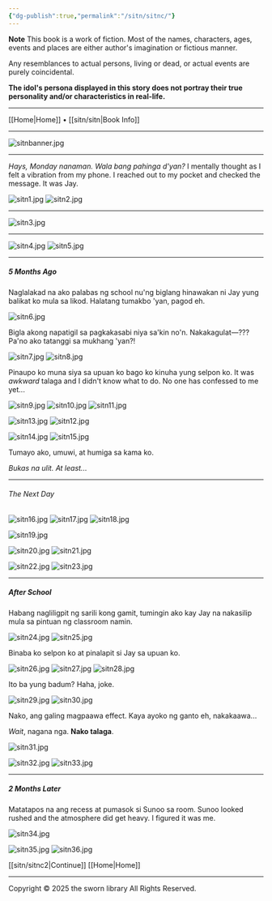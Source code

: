 ```yaml
---
{"dg-publish":true,"permalink":"/sitn/sitnc/"}
---
```


**Note**
This book is a work of fiction. Most of the names, characters, ages, events and places are either author's imagination or fictious manner.

Any resemblances to actual persons, living or dead, or actual events are purely coincidental.

**The idol's persona displayed in this story does not portray their true personality and/or characteristics in real-life.**

***
[[Home\|Home]] • [[sitn/sitn\|Book Info]]
***

![sitnbanner.jpg](/img/user/a%20storage/sitnbanner.jpg)

***

*Hays, Monday nanaman. Wala bang pahinga d'yan?*  I mentally thought as I felt a vibration from my phone. I reached out to my pocket and checked the message. It was Jay.

![sitn1.jpg](/img/user/a%20storage/sitn1.jpg)
![sitn2.jpg](/img/user/a%20storage/sitn2.jpg)

***

![sitn3.jpg](/img/user/a%20storage/sitn3.jpg)

***

![sitn4.jpg](/img/user/a%20storage/sitn4.jpg)
![sitn5.jpg](/img/user/a%20storage/sitn5.jpg)

***

##### 5 Months Ago
Naglalakad na ako palabas ng school nu'ng biglang hinawakan ni Jay yung balikat ko mula sa likod. Halatang tumakbo 'yan, pagod eh.

![sitn6.jpg](/img/user/a%20storage/sitn6.jpg)

Bigla akong napatigil sa pagkakasabi niya sa'kin no'n. Nakakagulat—??? Pa'no ako tatanggi sa mukhang 'yan?!

![sitn7.jpg](/img/user/a%20storage/sitn7.jpg)
![sitn8.jpg](/img/user/a%20storage/sitn8.jpg)

Pinaupo ko muna siya sa upuan ko bago ko kinuha yung selpon ko. It was *awkward* talaga and I didn't know what to do. No one has confessed to me yet...

![sitn9.jpg](/img/user/a%20storage/sitn9.jpg)
![sitn10.jpg](/img/user/a%20storage/sitn10.jpg)
![sitn11.jpg](/img/user/a%20storage/sitn11.jpg)

![sitn13.jpg](/img/user/a%20storage/sitn13.jpg)
![sitn12.jpg](/img/user/a%20storage/sitn12.jpg)

![sitn14.jpg](/img/user/a%20storage/sitn14.jpg)
![sitn15.jpg](/img/user/a%20storage/sitn15.jpg)

Tumayo ako, umuwi, at humiga sa kama ko.

*Bukas na ulit. At least...*

***

###### The Next Day

![sitn16.jpg](/img/user/a%20storage/sitn16.jpg)
![sitn17.jpg](/img/user/a%20storage/sitn17.jpg)
![sitn18.jpg](/img/user/a%20storage/sitn18.jpg)

![sitn19.jpg](/img/user/a%20storage/sitn19.jpg)

![sitn20.jpg](/img/user/a%20storage/sitn20.jpg)
![sitn21.jpg](/img/user/a%20storage/sitn21.jpg)

![sitn22.jpg](/img/user/a%20storage/sitn22.jpg)
![sitn23.jpg](/img/user/a%20storage/sitn23.jpg) 

***
##### After School
Habang nagliligpit ng sarili kong gamit, tumingin ako kay Jay na nakasilip mula sa pintuan ng classroom namin. 

![sitn24.jpg](/img/user/a%20storage/sitn24.jpg)
![sitn25.jpg](/img/user/a%20storage/sitn25.jpg)

Binaba ko selpon ko at pinalapit si Jay sa upuan ko.

![sitn26.jpg](/img/user/a%20storage/sitn26.jpg)
![sitn27.jpg](/img/user/a%20storage/sitn27.jpg)
![sitn28.jpg](/img/user/a%20storage/sitn28.jpg)

Ito ba yung badum? Haha, joke.

![sitn29.jpg](/img/user/a%20storage/sitn29.jpg)
![sitn30.jpg](/img/user/a%20storage/sitn30.jpg)

Nako, ang galing magpaawa effect. Kaya ayoko ng ganto eh, nakakaawa...

*Wait*, nagana nga. **Nako talaga**.

![sitn31.jpg](/img/user/a%20storage/sitn31.jpg)

![sitn32.jpg](/img/user/a%20storage/sitn32.jpg)
![sitn33.jpg](/img/user/a%20storage/sitn33.jpg)

***
##### 2 Months Later

Matatapos na ang recess at pumasok si Sunoo sa room. Sunoo looked rushed and the atmosphere did get heavy. I figured it was me.

![sitn34.jpg](/img/user/a%20storage/sitn34.jpg)

![sitn35.jpg](/img/user/a%20storage/sitn35.jpg)
![sitn36.jpg](/img/user/a%20storage/sitn36.jpg)

[[sitn/sitnc2\|Continue]]
[[Home\|Home]]

***
Copyright © 2025 the sworn library
All Rights Reserved.

<script> function protectImages() { document.querySelectorAll('img:not([data-protected])').forEach(img => { img.setAttribute('data-protected', 'true'); img.style.pointerEvents = 'none'; img.draggable = false; img.style.userSelect = 'none'; img.style.webkitUserSelect = 'none'; Wrap with a div const wrapper = document.createElement('div'); wrapper.style.position = 'relative'; wrapper.style.display = 'inline-block'; wrapper.style.touchAction = 'none'; Transparent overlay const overlay = document.createElement('div'); overlay.style.position = 'absolute'; overlay.style.top = '0'; overlay.style.left = '0'; overlay.style.width = '100%'; overlay.style.height = '100%'; overlay.style.zIndex = '10'; overlay.style.background = 'transparent'; overlay.style.pointerEvents = 'auto'; Prevent long press on mobile overlay.addEventListener('touchstart', e => e.preventDefault()); overlay.addEventListener('contextmenu', e => e.preventDefault()); Replace image with wrapper img.parentNode.insertBefore(wrapper, img); wrapper.appendChild(img); wrapper.appendChild(overlay); }); } Initial run window.addEventListener('load', protectImages); If images load dynamically later const observer = new MutationObserver(protectImages); observer.observe(document.body, { childList: true, subtree: true }); Global context menu disable document.addEventListener('contextmenu', e => e.preventDefault(), { passive: false }); document.addEventListener('dragstart', e => e.preventDefault()); </script>